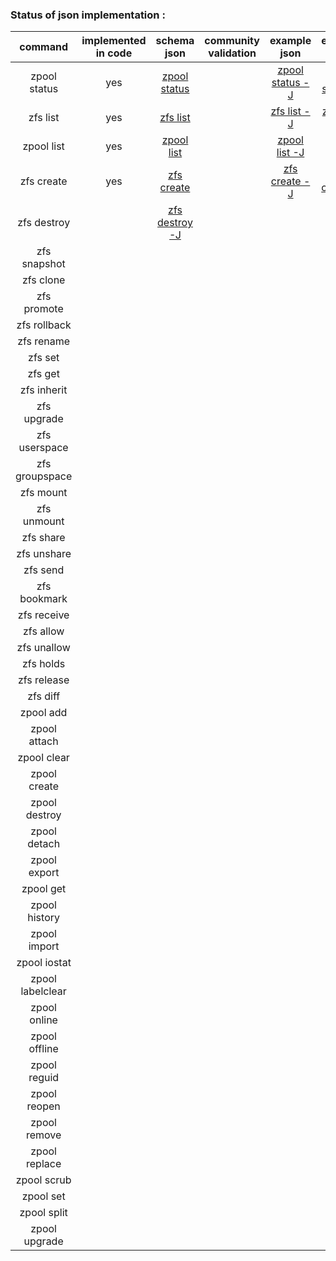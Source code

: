 ### Status of json implementation :

| command 	    	| implemented in code	|               schema json                                                                 | community validation  |	example json                                                                                            |   example ldjson                                                                                          |
| :---------------: |:---------------------:|:-----------------------------------------------------------------------------------------:| :--------------------:|:---------------------------------------------------------------------------------------------------------:|:--------------------------------------------------------------------------------------------------------: |
| zpool status  	|			yes			| [zpool status ](https://github.com/Alyseo/zfs/blob/json/json/schema-zpool-status.md)	|						|[zpool status -J](https://github.com/Alyseo/zfs/blob/json/json/samples/zpool_status.json.md)		|[zpool status -j](https://github.com/Alyseo/zfs/blob/json/json/samples/zpool_status.ldjson.md)      |
| zfs list      	|			yes			| [zfs list ](https://github.com/Alyseo/zfs/blob/json/json/schema-zfs-list.md)			|						|[zfs list -J](https://github.com/Alyseo/zfs/blob/json/json/samples/zfs_list.json.md)		    	|[zfs list -j](https://github.com/Alyseo/zfs/blob/json/json/samples/zfs_list.ldjson.md)              |
| zpool list    	|			yes			| [zpool list ](https://github.com/Alyseo/zfs/blob/json/json/schema-zpool-list.md)		|						|[zpool list -J](https://github.com/Alyseo/zfs/blob/json/json/samples/zpool_list.json.md)			|[zpool list -j](https://github.com/Alyseo/zfs/blob/json/json/samples/zpool_list.ldjson.md)          |
|zfs create     	|			yes			| [zfs create](https://github.com/Alyseo/zfs/blob/json/json/schema-zfs-create.md)			|						|[zfs create -J](https://github.com/Alyseo/zfs/blob/json/json/samples/zfs_create.json.md)			|[zfs create -j](https://github.com/Alyseo/zfs/blob/json/json/samples/zfs_create.ldjson.md)            |
|zfs destroy		|						|[zfs destroy -J](https://github.com/Alyseo/zfs/tree/json/json/schema/schema_zfs_destroy.json)	                                                                               			|						|		                                                                                                	|                                                                                                           |
|zfs snapshot		|						|                                                                           				|						|		                                                                                                	|                                                                                                           |
|zfs clone			|						|                                                                           				|						|		                                                                                                	|                                                                                                           |
|zfs promote		|						|                                                                           				|						|		                                                                                                	|                                                                                                           |
|zfs rollback		|						|                                                                           				|						|		                                                                                                	|                                                                                                           |
|zfs rename 		|						|                                                                           				|						|		                                                                                                	|                                                                                                           |
|zfs set			|						|                                                                           				|						|		                                                                                                	|                                                                                                           |
|zfs get 			|						|                                                                           				|						|		                                                                                                	|                                                                                                           |
|zfs inherit		|						|                                                                           				|						|		                                                                                                	|                                                                                                           |
|zfs upgrade		|						|                                                                           				|						|		                                                                                                	|                                                                                                           |
|zfs userspace		|						|                                                                           				|						|		                                                                                                	|                                                                                                           |
|zfs groupspace		|						|                                                                           				|						|		                                                                                                	|                                                                                                           |
|zfs mount			|						|                                                                           				|						|		                                                                                                	|                                                                                                           |
|zfs unmount		|						|                                                                           				|						|		                                                                                                	|                                                                                                           |
|zfs share			|						|                                                                           				|						|		                                                                                                	|                                                                                                           |
|zfs unshare		|						|                                                                           				|						|		                                                                                                	|                                                                                                           |
|zfs send			|						|                                                                           				|						|		                                                                                                	|                                                                                                           |
|zfs bookmark		|						|                                                                           				|						|		                                                                                                	|                                                                                                           |
|zfs receive		|						|                                                                           				|						|		                                                                                                	|                                                                                                           |
|zfs allow			|						|                                                                           				|						|		                                                                                                	|                                                                                                           |
|zfs unallow		|						|                                                                           				|						|		                                                                                                	|                                                                                                           |
|zfs holds			|						|                                                                           				|						|		                                                                                                	|                                                                                                           |
|zfs release		|						|                                                                           				|						|		                                                                                                	|                                                                                                           |
|zfs diff			|						|                                                                           				|						|		                                                                                                	|                                                                                                           |
|zpool add 			|						|                                                                           				|						|		                                                                                                	|                                                                                                           |
|zpool attach		|						|                                                                           				|						|		                                                                                                	|                                                                                                           |
|zpool clear		|						|                                                                           				|						|		                                                                                                	|                                                                                                           |
|zpool create		|						|                                                                           				|						|		                                                                                                	|                                                                                                           |
|zpool destroy		|						|                                                                           				|						|		                                                                                                	|                                                                                                           |
|zpool detach		|						|                                                                           				|						|		                                                                                                	|                                                                                                           |
|zpool export		|						|                                                                           				|						|		                                                                                                	|                                                                                                           |
|zpool get			|						|                                                                           				|						|		                                                                                                	|                                                                                                           |
|zpool history		|						|                                                                           				|						|		                                                                                                	|                                                                                                           |
|zpool import		|						|                                                                           				|						|		                                                                                                	|                                                                                                           |
|zpool iostat		|						|                                                                           				|						|		                                                                                                	|                                                                                                           |
|zpool labelclear	|						|                                                                           				|						|		                                                                                                	|                                                                                                           |
|zpool online		|						|                                                                           				|						|		                                                                                                	|                                                                                                           |
|zpool offline		|						|                                                                           				|						|		                                                                                                	|                                                                                                           |
|zpool reguid		|						|                                                                           				|						|		                                                                                                	|                                                                                                           |
|zpool reopen		|						|                                                                           				|						|		                                                                                                	|                                                                                                           |
|zpool remove		|						|                                                                           				|						|		                                                                                                	|                                                                                                           |
|zpool replace		|						|                                                                           				|						|		                                                                                                	|                                                                                                           |
|zpool scrub		|						|                                                                           				|						|		                                                                                                	|                                                                                                           |
|zpool set			|						|                                                                           				|						|		                                                                                                	|                                                                                                           |
|zpool split		|						|                                                                           				|						|		                                                                                                	|                                                                                                           |
|zpool upgrade		|						|                                                                           				|						|		                                                                                                	|                                                                                                           |
